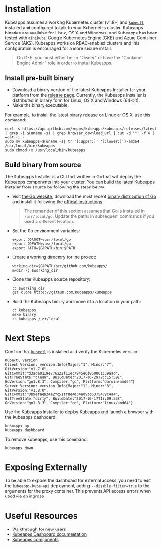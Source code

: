 # Installation

Kubeapps assumes a working Kubernetes cluster (v1.8+) and [`kubectl`](https://kubernetes.io/docs/tasks/tools/install-kubectl/) installed and configured to talk to your Kubernetes cluster. Kubeapps binaries are available for Linux, OS X and Windows, and Kubeapps has been tested with `minikube`, Google Kubernetes Engine (GKE) and Azure Container Service (AKS). Kubeapps works on RBAC-enabled clusters and this configuration is encouraged for a more secure install.

> On GKE, you must either be an "Owner" or have the "Container Engine Admin" role in order to install Kubeapps.

## Install pre-built binary

* Download a binary version of the latest Kubeapps Installer for your platform from the [release page](https://github.com/kubeapps/kubeapps/releases). Currently, the Kubeapps Installer is distributed in binary form for Linux, OS X and Windows (64-bit).
* Make the binary executable.

For example, to install the latest binary release on Linux or OS X, use this command:

```
curl -s https://api.github.com/repos/kubeapps/kubeapps/releases/latest | grep -i $(uname -s) | grep browser_download_url | cut -d '"' -f 4 | wget -i -
sudo mv kubeapps-$(uname -s| tr '[:upper:]' '[:lower:]')-amd64 /usr/local/bin/kubeapps
sudo chmod +x /usr/local/bin/kubeapps
```

## Build binary from source

The Kubeapps Installer is a CLI tool written in Go that will deploy the Kubeapps components into your cluster.
You can build the latest Kubeapps Installer from source by following the steps below:

* Visit [the Go website](https://golang.org), download the most recent [binary distribution of Go](https://golang.org/dl/) and install it following the [official instructions](https://golang.org/doc/install).

  > The remainder of this section assumes that Go is installed in `/usr/local/go`. Update the paths in subsequent commands if you used a different location.

* Set the Go environment variables:

  ```
  export GOROOT=/usr/local/go
  export GOPATH=/usr/local/go
  export PATH=$GOPATH/bin:$PATH
  ```

* Create a working directory for the project:

  ```
  working_dir=$GOPATH/src/github.com/kubeapps/
  mkdir -p $working_dir
  ```

* Clone the Kubeapps source repository:

  ```
  cd $working_dir
  git clone https://github.com/kubeapps/kubeapps
  ```

* Build the Kubeapps binary and move it to a location in your path:

  ```
  cd kubeapps
  make binary
  cp kubeapps /usr/local
  ```

# Next Steps

Confirm that [`kubectl`](https://kubernetes.io/docs/tasks/tools/install-kubectl/) is installed and verify the Kubernetes version:

```
kubectl version
Client Version: version.Info{Major:"1", Minor:"7", GitVersion:"v1.7.0", GitCommit:"d3ada0119e776222f11ec7945e6d860061339aad", GitTreeState:"clean", BuildDate:"2017-06-29T23:15:59Z", GoVersion:"go1.8.3", Compiler:"gc", Platform:"darwin/amd64"}
Server Version: version.Info{Major:"1", Minor:"8", GitVersion:"v1.8.0", GitCommit:"0b9efaeb34a2fc51ff8e4d34ad9bc6375459c4a4", GitTreeState:"dirty", BuildDate:"2017-10-17T15:09:55Z", GoVersion:"go1.8.3", Compiler:"gc", Platform:"linux/amd64"}
```

Use the Kubeapps Installer to deploy Kubeapps and launch a browser with the Kubeapps dashboard.

```
kubeapps up
kubeapps dashboard
```

To remove Kubeapps, use this command:

```
kubeapps down
```

# Exposing Externally

To be able to expose the dashboard for external access, you need to edit the `kubeapps-kube-api` deployment, adding `--disable-filter=true` to the arguments for the proxy container. This prevents API access errors when used via an ingress.

# Useful Resources

* [Walkthrough for new users](getting-started.md)
* [Kubeapps Dashboard documentation](dashboard.md)
* [Kubeapps components](components.md)
